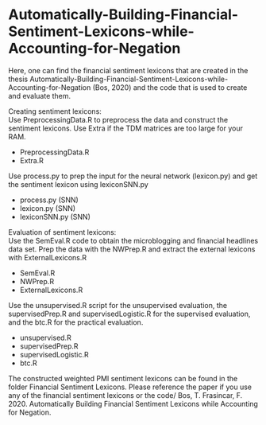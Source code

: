 # Automatically-Building-Financial-Sentiment-Lexicons-while-Accounting-for-Negation

Here, one can find the financial sentiment lexicons that are created in the thesis Automatically-Building-Financial-Sentiment-Lexicons-while-Accounting-for-Negation (Bos, 2020) and the code that is used to create and evaluate them.

Creating sentiment lexicons:<br/>
Use PreprocessingData.R to preprocess the data and construct the sentiment lexicons. Use Extra if the TDM matrices are too large for your RAM.
- PreprocessingData.R 
- Extra.R

Use process.py to prep the input for the neural network (lexicon.py) and get the sentiment lexicon using lexiconSNN.py
- process.py (SNN)
- lexicon.py (SNN)
- lexiconSNN.py (SNN)

Evaluation of sentiment lexicons:<br/>
Use the SemEval.R code to obtain the microblogging and financial headlines data set. Prep the data with the NWPrep.R and extract the external lexicons with ExternalLexicons.R
- SemEval.R
- NWPrep.R
- ExternalLexicons.R

Use the unsupervised.R script for the unsupervised evaluation, the supervisedPrep.R and supervisedLogistic.R for the supervised evaluation, and the btc.R for the practical evaluation.
- unsupervised.R
- supervisedPrep.R
- supervisedLogistic.R
- btc.R

The constructed weighted PMI sentiment lexicons can be found in the folder Financial Sentiment Lexicons.
Please reference the paper if you use any of the financial sentiment lexicons or the code/
Bos, T. Frasincar, F. 2020. 
Automatically Building Financial Sentiment Lexicons while Accounting for Negation.

